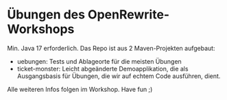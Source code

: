 # Übungen des OpenRewrite-Workshops
Min. Java 17 erforderlich. Das Repo ist aus 2 Maven-Projekten aufgebaut:
- uebungen: Tests und Ablageorte für die meisten Übungen
- ticket-monster: Leicht abgeänderte Demoapplikation, die als Ausgangsbasis für Übungen, die wir auf echtem Code ausführen, dient.

Alle weiteren Infos folgen im Workshop. Have fun ;)
